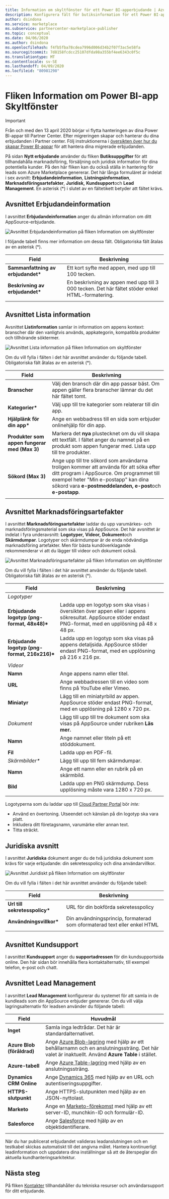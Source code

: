 ```yaml
---
title: Information om skyltfönster för ett Power BI-apperbjudande | Azure Marketplace
description: Konfigurera fält för butiksinformation för ett Power BI-apperbjudande för Microsoft AppSource Marketplace.
author: dsindona
ms.service: marketplace
ms.subservice: partnercenter-marketplace-publisher
ms.topic: conceptual
ms.date: 04/06/2020
ms.author: dsindona
ms.openlocfilehash: f4fb5fba78cdea7996d006d34b2f07f3ac5e58fa
ms.sourcegitcommit: 7d8158fcdcc25107dfda98a355bf4ee6343c0f5c
ms.translationtype: MT
ms.contentlocale: sv-SE
ms.lasthandoff: 04/09/2020
ms.locfileid: "80981298"
---
```

# <a name="power-bi-app-storefront-details-tab"></a>Fliken Information om Power BI-app Skyltfönster

>[!Important]
>Från och med den 13 april 2020 börjar vi flytta hanteringen av dina Power BI-appar till Partner Center. Efter migreringen skapar och hanterar du dina erbjudanden i Partner center. Följ instruktionerna i [översikten över hur du skapar Power BI-appar](https://aka.ms/AzureCreatePBIServiceApp) för att hantera dina migrerade erbjudanden.

På sidan **Nytt erbjudande** använder du fliken **Butiksuppgifter** för att tillhandahålla marknadsföring, försäljning och juridisk information för dina potentiella kunder. På den här fliken kan du också ställa in hantering för leads som Azure Marketplace genererar. Det här långa formuläret är indelat i sex avsnitt: **Erbjudandeinformation**, **Listningsinformation**, **Marknadsföringsartefakter**, **Juridisk,** **Kundsupport**och **Lead Management**.  En asterisk (*) i slutet av en fältetikett betyder att fältet krävs.


## <a name="offer-details-section"></a>Avsnittet Erbjudandeinformation

I avsnittet **Erbjudandeinformation** anger du allmän information om ditt AppSource-erbjudande.

![Avsnittet Erbjudandeinformation på fliken Information om skyltfönster](./media/offer-details-section.png)

I följande tabell finns mer information om dessa fält. Obligatoriska fält åtalas av en asterisk (*).  

|   Field               |   Beskrivning                                                                           |
|-----------------------|-----------------------------------------------------------------------------------------|
| **Sammanfattning av erbjudandet\***     | Ett kort syfte med appen, med upp till 100 tecken.                             |
| **Beskrivning av erbjudandet\*** | En beskrivning av appen med upp till 3 000 tecken. Det här fältet stöder enkel HTML-formatering. |
|   |    |


## <a name="listing-details-section"></a>Avsnittet Lista information

Avsnittet **Listinformation** samlar in information om appens kontext: branscher där den vanligtvis används, appkategorin, kompatibla produkter och tillhörande söktermer.

![Avsnittet Lista information på fliken Information om skyltfönster](./media/listing-details-section.png)

Om du vill fylla i fälten i det här avsnittet använder du följande tabell.  Obligatoriska fält åtalas av en asterisk (*).
 
|   Field                                  |   Beskrivning                                                        |
| --------------                           | ---------------------                                                |
| **Branscher**                           | Välj den bransch där din app passar bäst. Om appen gäller flera branscher lämnar du det här fältet tomt.      |
| **Kategorier\***                           | Välj upp till tre kategorier som relaterar till din app.     |
| **Hjälplänk för din app\***               | Ange en webbadress till en sida som erbjuder onlinehjälp för din app.           |
| **Produkter som appen fungerar med (Max 3)** | Markera det **nya** plustecknet om du vill skapa ett textfält. I fältet anger du namnet på en produkt som appen fungerar med. Lista upp till tre produkter.       |
| **Sökord (Max 3)**              | Ange upp till tre sökord som användarna troligen kommer att använda för att söka efter ditt program i AppSource. Om programmet till exempel heter "Min e-postapp" kan dina sökord vara **e-postmeddelanden,** **e-post**och **e-postapp**. |
|  |  |


## <a name="marketing-artifacts-section"></a>Avsnittet Marknadsföringsartefakter

I avsnittet **Marknadsföringsartefakter** laddar du upp varumärkes- och marknadsföringsmaterial som ska visas på AppSource.  Det här avsnittet är indelat i fyra underavsnitt: **Logotyper,** **Videor,** **Dokument**och **Skärmdumpar**. Logotyper och skärmdumpar är de enda nödvändiga marknadsföring artefakter. Men för bästa kundöverklagande rekommenderar vi att du lägger till videor och dokument också.

![Avsnittet Marknadsföringsartefakter på fliken Information om skyltfönster](./media/marketing-artifacts-section.png)

Om du vill fylla i fälten i det här avsnittet använder du följande tabell. Obligatoriska fält åtalas av en asterisk (*).
 
|    Field                             |    Beskrivning                                                    |
|   -----------                        |    -------------                                                  |
| *Logotyper*                              |                                                                   |
| **Erbjudande logotyp (png-format, 48x48)\***   | Ladda upp en logotyp som ska visas i översikten över appen eller i appens sökresultat. AppSource stöder endast PNG-format, med en upplösning på 48 x 48 px.  |
| **Erbjudande logotyp (png-format, 216x216)\*** | Ladda upp en logotyp som ska visas på appens detaljsida.  AppSource stöder endast PNG-format, med en upplösning på 216 x 216 px.  |
| *Videor*                             |                                                                   |
| **Namn**                             | Ange appens namn eller titel.                                          |
| **URL**                              | Ange webbadressen till en video som finns på YouTube eller Vimeo.                              |
| **Miniatyr**                        | Lägg till en miniatyrbild av appen.  AppSource stöder endast PNG-format, med en upplösning på 1280 x 720 px.   |
| *Dokument*                          | Lägg till upp till tre dokument som ska visas på AppSource under rubriken **Läs mer.**  |
| **Namn**                             | Ange namnet eller titeln på ett stöddokument.                              |
| **Fil**                             | Ladda upp en PDF-fil.                             |
| *Skärmbilder\**                      | Lägg till upp till fem skärmdumpar.                        |
| **Namn**                             | Ange ett namn eller en rubrik på en skärmbild.                                       |
| **Bild**                            | Ladda upp en PNG skärmdump. Dess upplösning måste vara 1280 x 720 px.  | 
|   |   |

Logotyperna som du laddar upp till [Cloud Partner Portal](https://cloudpartner.azure.com) bör *inte:*

- Använd en övertoning. Utseendet och känslan på din logotyp ska vara platt.
- Inkludera ditt företagsnamn, varumärke eller annan text. 
- Titta sträckt.

## <a name="legal-section"></a>Juridiska avsnitt

I avsnittet **Juridiska** dokument anger du de två juridiska dokument som krävs för varje erbjudande: din sekretesspolicy och dina användarvillkor.

![Avsnittet Juridiskt på fliken Information om skyltfönster](./media/legal-section.png)

Om du vill fylla i fälten i det här avsnittet använder du följande tabell:

|   Field                |   Beskrivning                           |
|------------------------|--------------------------------------   |
| **Url till sekretesspolicy\*** | URL för din bokförda sekretesspolicy       |
| **Användningsvillkor\***       | Din användningsprincip, formaterad som oformaterad text eller enkel HTML     |
|  |  |


## <a name="customer-support-section"></a>Avsnittet Kundsupport

I avsnittet **Kundsupport** anger du **supportadressen** för din kundsupportsida online.  Den här sidan bör innehålla flera kontaktalternativ, till exempel telefon, e-post och chatt. 


## <a name="lead-management-section"></a>Avsnittet Lead Management

I avsnittet **Lead Management** konfigurerar du systemet för att samla in de kundleads som din AppSource erbjuder genererar. Om du vill välja lagringsalternativ för leadsen använder du följande tabell:

|    Field               |   Huvudmål                               |
|------------------------|--------------------------------------            |
|  **Inget**              | Samla inga ledtrådar. Det här är standardalternativet.  |
| **Azure Blob (föråldrad)** | Ange [Azure Blob-lagring](https://docs.microsoft.com/azure/storage/blobs/storage-blobs-overview) med hjälp av ett behållarnamn och en anslutningssträng.  Det här valet är inaktuellt. Använd **Azure Table** i stället.  |
| **Azure-tabell**        | Ange [Azure Table-lagring](https://docs.microsoft.com/azure/cosmos-db/table-storage-overview) med hjälp av en anslutningssträng.  |
| **Dynamics CRM Online** | Ange [Dynamics 365](https://dynamics.microsoft.com/) med hjälp av en URL och autentiseringsuppgifter. |
| **HTTPS-slutpunkt**     | Ange HTTPS-slutpunkten med hjälp av en JSON-nyttolast.   |
| **Marketo**            | Ange en [Marketo-förekomst](https://www.marketo.com/) med hjälp av ett server-ID, munchkin-ID och formulär-ID.   |
| **Salesforce**         | Ange [Salesforce](https://www.salesforce.com/) med hjälp av en objektidentifierare. |
|  |  |

När du har publicerat erbjudandet valideras leadanslutningen och en testkabel skickas automatiskt till det angivna målet. Hantera kontinuerligt leadinformation och uppdatera dina inställningar så att de återspeglar din aktuella kundhanteringsarkitektur.


## <a name="next-steps"></a>Nästa steg

På fliken [Kontakter](./cpp-contacts-tab.md) tillhandahåller du tekniska resurser och användarsupport för ditt erbjudande.
